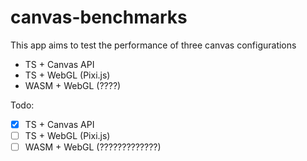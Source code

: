 # canvas-benchmarks

This app aims to test the performance of three canvas configurations

- TS + Canvas API
- TS + WebGL (Pixi.js)
- WASM + WebGL (????)

Todo:

- [x] TS + Canvas API
- [ ] TS + WebGL (Pixi.js)
- [ ] WASM + WebGL (?????????????)